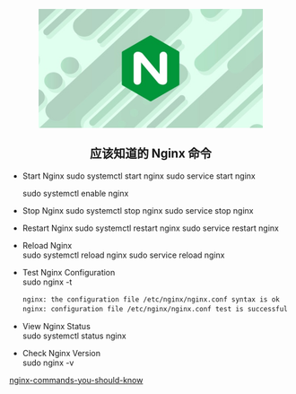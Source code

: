 <p align="center">
<img width="400" align="center" src="Assets/20190529160129.jpg"/>
<h2 align="center">应该知道的 Nginx 命令</h2>
</p>

- Start Nginx
  sudo systemctl start nginx
  sudo service start nginx

  sudo systemctl enable nginx

- Stop Nginx
  sudo systemctl stop nginx
  sudo service stop nginx

- Restart Nginx
  sudo systemctl restart nginx
  sudo service restart nginx

- Reload Nginx  
  sudo systemctl reload nginx
  sudo service reload nginx

- Test Nginx Configuration  
  sudo nginx -t  
  ``` bash
  nginx: the configuration file /etc/nginx/nginx.conf syntax is ok
  nginx: configuration file /etc/nginx/nginx.conf test is successful  
  ```
- View Nginx Status  
  sudo systemctl status nginx

- Check Nginx Version  
  sudo nginx -v

[nginx-commands-you-should-know](https://linuxize.com/post/nginx-commands-you-should-know/)  